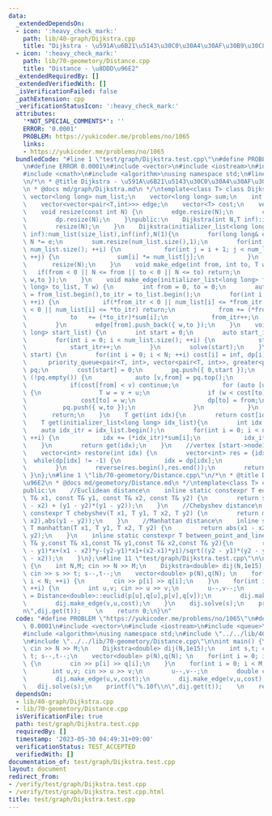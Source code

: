 ```yaml
---
data:
  _extendedDependsOn:
  - icon: ':heavy_check_mark:'
    path: lib/40-graph/Dijkstra.cpp
    title: "Dijkstra - \u591A\u6B21\u5143\u30C0\u30A4\u30AF\u30B9\u30C8\u30E9"
  - icon: ':heavy_check_mark:'
    path: lib/70-geometory/Distance.cpp
    title: "Distance - \u8DDD\u96E2"
  _extendedRequiredBy: []
  _extendedVerifiedWith: []
  _isVerificationFailed: false
  _pathExtension: cpp
  _verificationStatusIcon: ':heavy_check_mark:'
  attributes:
    '*NOT_SPECIAL_COMMENTS*': ''
    ERROR: '0.0001'
    PROBLEM: https://yukicoder.me/problems/no/1065
    links:
    - https://yukicoder.me/problems/no/1065
  bundledCode: "#line 1 \"test/graph/Dijkstra.test.cpp\"\n#define PROBLEM \"https://yukicoder.me/problems/no/1065\"\
    \n#define ERROR 0.0001\n#include <vector>\n#include <iostream>\n#include <queue>\n\
    #include <cmath>\n#include <algorithm>\nusing namespace std;\n#line 1 \"lib/40-graph/Dijkstra.cpp\"\
    \n/*\n * @title Dijkstra - \u591A\u6B21\u5143\u30C0\u30A4\u30AF\u30B9\u30C8\u30E9\
    \n * @docs md/graph/Dijkstra.md\n */\ntemplate<class T> class Dijkstra {\n   \
    \ vector<long long> num_list;\n    vector<long long> sum;\n    int N;\n    T inf;\n\
    \    vector<vector<pair<T,int>>> edge;\n    vector<T> cost;\n    vector<int> dp;\n\
    \    void resize(const int N) {\n        edge.resize(N);\n        cost.resize(N);\n\
    \        dp.resize(N);\n    }\npublic:\n    Dijkstra(int N,T inf):inf(inf),num_list(1,N),sum(1,1),N(N){\n\
    \        resize(N);\n    }\n    Dijkstra(initializer_list<long long> size_list,T\
    \ inf):num_list(size_list),inf(inf),N(1){\n        for(long long& e:num_list)\
    \ N *= e;\n        sum.resize(num_list.size(),1);\n        for(int i = 0; i <\
    \ num_list.size(); ++i) {\n            for(int j = i + 1; j < num_list.size();\
    \ ++j) {\n                sum[i] *= num_list[j];\n            }\n        }\n \
    \       resize(N);\n    }\n    void make_edge(int from, int to, T w) {\n     \
    \   if(from < 0 || N <= from || to < 0 || N <= to) return;\n        edge[from].push_back({\
    \ w,to });\n    }\n    void make_edge(initializer_list<long long> from_list, initializer_list<long\
    \ long> to_list, T w) {\n        int from = 0, to = 0;\n        auto from_itr\
    \ = from_list.begin(),to_itr = to_list.begin();\n        for(int i = 0; i < num_list.size();\
    \ ++i) {\n            if(*from_itr < 0 || num_list[i] <= *from_itr || *to_itr\
    \ < 0 || num_list[i] <= *to_itr) return;\n            from += (*from_itr)*sum[i];\n\
    \            to   += (*to_itr)*sum[i];\n            from_itr++;\n            to_itr++;\n\
    \        }\n        edge[from].push_back({ w,to });\n    }\n    void solve(initializer_list<long\
    \ long> start_list) {\n        int start = 0;\n        auto start_itr = start_list.begin();\n\
    \        for(int i = 0; i < num_list.size(); ++i) {\n            start += (*start_itr)*sum[i];\n\
    \            start_itr++;\n        }\n        solve(start);\n    }\n    void solve(int\
    \ start) {\n        for(int i = 0; i < N; ++i) cost[i] = inf, dp[i] = -1;\n  \
    \      priority_queue<pair<T, int>, vector<pair<T, int>>, greater<pair<T, int>>>\
    \ pq;\n        cost[start] = 0;\n        pq.push({ 0,start });\n        while\
    \ (!pq.empty()) {\n            auto [v,from] = pq.top();\n            pq.pop();\n\
    \            if(cost[from] < v) continue;\n            for (auto [u,to] : edge[from])\
    \ {\n                T w = v + u;\n                if (w < cost[to]) {\n     \
    \               cost[to] = w;\n                    dp[to] = from;\n          \
    \          pq.push({ w,to });\n                }\n            }\n        }\n \
    \       return;\n    }\n    T get(int idx){\n        return cost[idx];\n    }\n\
    \    T get(initializer_list<long long> idx_list){\n        int idx = 0;\n    \
    \    auto idx_itr = idx_list.begin();\n        for(int i = 0; i < num_list.size();\
    \ ++i) {\n            idx += (*idx_itr)*sum[i];\n            idx_itr++;\n    \
    \    }\n        return get(idx);\n    }\n    //vertex [start->node1->node2->...->idx]\n\
    \    vector<int> restore(int idx) {\n        vector<int> res = {idx};\n      \
    \  while(dp[idx] != -1) {\n            idx = dp[idx];\n            res.push_back(idx);\n\
    \        }\n        reverse(res.begin(),res.end());\n        return res;\n   \
    \ }\n};\n#line 1 \"lib/70-geometory/Distance.cpp\"\n/*\n * @title Distance - \u8DDD\
    \u96E2\n * @docs md/geometory/Distance.md\n */\ntemplate<class T> class Distance{\n\
    public:\n    //Euclidean distance\n    inline static constexpr T euclid(const\
    \ T& x1, const T& y1, const T& x2, const T& y2) {\n        return sqrt((x1 - x2)*(x1\
    \ - x2) + (y1 - y2)*(y1 - y2));\n    }\n    //Chebyshev distance\n    inline static\
    \ constexpr T chebyshev(T x1, T y1, T x2, T y2) {\n        return max(abs(x1 -\
    \ x2),abs(y1 - y2));\n    }\n    //Manhattan distance\n    inline static constexpr\
    \ T manhattan(T x1, T y1, T x2, T y2) {\n        return abs(x1 - x2)+abs(y1 -\
    \ y2);\n    }\n    inline static constexpr T between_point_and_line(const T& x,const\
    \ T& y,const T& x1,const T& y1,const T& x2,const T& y2){\n        return abs((y2\
    \ - y1)*x+(x1 - x2)*y-(y2-y1)*x1+(x2-x1)*y1)/sqrt((y2 - y1)*(y2 - y1)+(x1 - x2)*(x1\
    \ - x2));\n    }\n};\n#line 11 \"test/graph/Dijkstra.test.cpp\"\n\nint main()\
    \ {\n    int N,M; cin >> N >> M;\n    Dijkstra<double> dij(N,1e15);\n    int s,t;\
    \ cin >> s >> t; s--,t--;\n    vector<double> p(N),q(N); \n    for(int i = 0;\
    \ i < N; ++i) {\n        cin >> p[i] >> q[i];\n    }\n    for(int i = 0; i < M;\
    \ ++i) {\n        int u,v; cin >> u >> v;\n        u--,v--;\n        double cost\
    \ = Distance<double>::euclid(p[u],q[u],p[v],q[v]);\n        dij.make_edge(u,v,cost);\n\
    \        dij.make_edge(v,u,cost);\n    }\n    dij.solve(s);\n    printf(\"%.10f\\\
    n\",dij.get(t));    \n    return 0;\n}\n"
  code: "#define PROBLEM \"https://yukicoder.me/problems/no/1065\"\n#define ERROR\
    \ 0.0001\n#include <vector>\n#include <iostream>\n#include <queue>\n#include <cmath>\n\
    #include <algorithm>\nusing namespace std;\n#include \"../../lib/40-graph/Dijkstra.cpp\"\
    \n#include \"../../lib/70-geometory/Distance.cpp\"\n\nint main() {\n    int N,M;\
    \ cin >> N >> M;\n    Dijkstra<double> dij(N,1e15);\n    int s,t; cin >> s >>\
    \ t; s--,t--;\n    vector<double> p(N),q(N); \n    for(int i = 0; i < N; ++i)\
    \ {\n        cin >> p[i] >> q[i];\n    }\n    for(int i = 0; i < M; ++i) {\n \
    \       int u,v; cin >> u >> v;\n        u--,v--;\n        double cost = Distance<double>::euclid(p[u],q[u],p[v],q[v]);\n\
    \        dij.make_edge(u,v,cost);\n        dij.make_edge(v,u,cost);\n    }\n \
    \   dij.solve(s);\n    printf(\"%.10f\\n\",dij.get(t));    \n    return 0;\n}"
  dependsOn:
  - lib/40-graph/Dijkstra.cpp
  - lib/70-geometory/Distance.cpp
  isVerificationFile: true
  path: test/graph/Dijkstra.test.cpp
  requiredBy: []
  timestamp: '2023-05-30 04:49:31+09:00'
  verificationStatus: TEST_ACCEPTED
  verifiedWith: []
documentation_of: test/graph/Dijkstra.test.cpp
layout: document
redirect_from:
- /verify/test/graph/Dijkstra.test.cpp
- /verify/test/graph/Dijkstra.test.cpp.html
title: test/graph/Dijkstra.test.cpp
---
```

